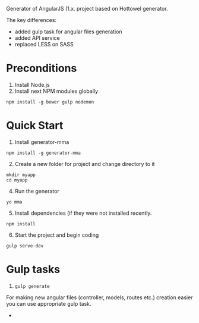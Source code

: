 Generator of AngularJS (1.x. project based on Hottowel generator.

The key differences:
- added gulp task for angular files generation
- added API service
- replaced LESS on SASS

# Preconditions

1. Install Node.js <br />
2. Install next NPM modules globally
```
npm install -g bower gulp nodemon 
```
# Quick Start

1. Install generator-mma
```
npm install -g generator-mma
```
2. Create a new folder for project and change directory to it
``` 
mkdir myapp
cd myapp
```
4. Run the generator 
```
yo mma 
```
5. Install dependencies (if they were not installed recently.
```
npm install
```
6. Start the project and begin coding
```
gulp serve-dev
```

# Gulp tasks

1. ``` gulp generate ```

For making new angular files (controller, models, routes etc.) creation easier you can use appropriate gulp task.

*